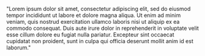 "Lorem ipsum dolor sit amet, consectetur adipiscing
elit, sed do eiusmod tempor incididunt ut labore et
dolore magna aliqua. Ut enim ad minim veniam, quis
nostrud exercitation ullamco laboris nisi ut aliquip
ex ea commodo consequat. Duis aute irure dolor in
reprehenderit in voluptate velit esse cillum dolore
eu fugiat nulla pariatur. Excepteur sint occaecat
cupidatat non proident, sunt in culpa qui officia
deserunt mollit anim id est laborum."